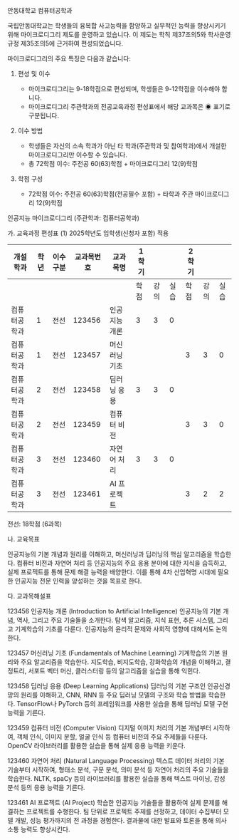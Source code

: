 안동대학교 컴퓨터공학과

국립안동대학교는 학생들의 융복합 사고능력을 함양하고 실무적인 능력을 향상시키기 위해 마이크로디그리 제도를 운영하고 있습니다. 이 제도는 학칙 제37조의5와 학사운영규정 제35조의5에 근거하여 편성되었습니다.

마이크로디그리의 주요 특징은 다음과 같습니다:

1. 편성 및 이수
   - 마이크로디그리는 9-18학점으로 편성되며, 학생들은 9-12학점을 이수해야 합니다.
   - 마이크로디그리 주관학과의 전공교육과정 편성표에서 해당 교과목은 ◉ 표기로 구분됩니다.

2. 이수 방법
   - 학생들은 자신의 소속 학과가 아닌 타 학과(주관학과 및 참여학과)에서 개설한 마이크로디그리만 이수할 수 있습니다.
   - 총 72학점 이수: 주전공 60(63)학점 + 마이크로디그리 12(9)학점

3. 학점 구성
   - 72학점 이수: 주전공 60(63)학점(전공필수 포함) + 타학과 주관 마이크로디그리 12(9)학점


인공지능 마이크로디그리 (주관학과: 컴퓨터공학과)

가. 교육과정 편성표
(1) 2025학년도 입학생(신청자 포함) 적용

| 개설학과 | 학년 | 이수구분 | 교과목번호 | 교과목명 | 1학기 |  |  | 2학기 |  |  |
|----------|------|----------|------------|----------|-------|-------|-------|-------|-------|-------|
|          |      |          |            |          | 학점 | 강의 | 실습 | 학점 | 강의 | 실습 |
| 컴퓨터공학과 | 1 | 전선 | 123456 | 인공지능 개론 | 3 | 3 | 0 |  |  |  |
| 컴퓨터공학과 | 1 | 전선 | 123457 | 머신러닝 기초 |  |  |  | 3 | 3 | 0 |
| 컴퓨터공학과 | 2 | 전선 | 123458 | 딥러닝 응용 | 3 | 3 | 0 |  |  |  |
| 컴퓨터공학과 | 2 | 전선 | 123459 | 컴퓨터 비전 |  |  |  | 3 | 3 | 0 |
| 컴퓨터공학과 | 3 | 전선 | 123460 | 자연어 처리 | 3 | 3 | 0 |  |  |  |
| 컴퓨터공학과 | 3 | 전선 | 123461 | AI 프로젝트 |  |  |  | 3 | 2 | 2 |

전선: 18학점 (6과목)

나. 교육목표

인공지능의 기본 개념과 원리를 이해하고, 머신러닝과 딥러닝의 핵심 알고리즘을 학습한다. 컴퓨터 비전과 자연어 처리 등 인공지능의 주요 응용 분야에 대한 지식을 습득하고, 실제 프로젝트를 통해 문제 해결 능력을 배양한다. 이를 통해 4차 산업혁명 시대에 필요한 인공지능 전문 인력을 양성하는 것을 목표로 한다.

다. 교과목해설표

123456 인공지능 개론 (Introduction to Artificial Intelligence)
인공지능의 기본 개념, 역사, 그리고 주요 기술들을 소개한다. 탐색 알고리즘, 지식 표현, 추론 시스템, 그리고 기계학습의 기초를 다룬다. 인공지능의 윤리적 문제와 사회적 영향에 대해서도 논의한다.

123457 머신러닝 기초 (Fundamentals of Machine Learning)
기계학습의 기본 원리와 주요 알고리즘을 학습한다. 지도학습, 비지도학습, 강화학습의 개념을 이해하고, 결정트리, 서포트 벡터 머신, 클러스터링 등의 알고리즘을 실습을 통해 익힌다.

123458 딥러닝 응용 (Deep Learning Applications)
딥러닝의 기본 구조인 인공신경망의 원리를 이해하고, CNN, RNN 등 주요 딥러닝 모델의 구조와 학습 방법을 학습한다. TensorFlow나 PyTorch 등의 프레임워크를 사용한 실습을 통해 딥러닝 모델 구현 능력을 기른다.

123459 컴퓨터 비전 (Computer Vision)
디지털 이미지 처리의 기본 개념부터 시작하여, 객체 인식, 이미지 분할, 얼굴 인식 등 컴퓨터 비전의 주요 주제들을 다룬다. OpenCV 라이브러리를 활용한 실습을 통해 실제 응용 능력을 키운다.

123460 자연어 처리 (Natural Language Processing)
텍스트 데이터 처리의 기본 기술부터 시작하여, 형태소 분석, 구문 분석, 의미 분석 등 자연어 처리의 주요 기술들을 학습한다. NLTK, spaCy 등의 라이브러리를 활용한 실습을 통해 텍스트 마이닝, 감성 분석 등의 응용 능력을 기른다.

123461 AI 프로젝트 (AI Project)
학습한 인공지능 기술들을 활용하여 실제 문제를 해결하는 프로젝트를 수행한다. 팀 단위로 프로젝트 주제를 선정하고, 데이터 수집부터 모델 개발, 성능 평가까지의 전 과정을 경험한다. 결과물에 대한 발표와 토론을 통해 의사소통 능력도 향상시킨다.
